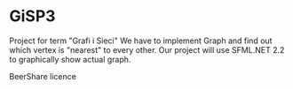 # GiSP3
Project for term "Grafi i Sieci"
We have to implement Graph and find out which vertex is "nearest" to every other.
Our project will use SFML.NET 2.2 to graphically show actual graph.

BeerShare licence

